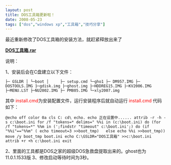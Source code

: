 ```yaml
---
layout: post
title: DOS工具箱更新啦！
date: 2008-05-23
tags: ["dos","windows xp","工具箱","技巧分享"]
---
```


最近重新修改了DOS工具箱的安装方法，就赶紧释放出来了

**[DOS工具箱.rar](http://cid-6abece639ad907b9.skydrive.live.com/self.aspx/public/DOS%e5%b7%a5%e5%85%b7%e7%ae%b1.rar)**

说明：

<!--more-->

1、安装后会在C盘建立以下文件：

`├─ GSLDR
│
└─boot
│     ├─ setup.cmd
└─gho1
       ├─ DM957.IMG
       ├─ DOSTOOLS.IMG
       ├─gdisk.img
       ├─ghost.img
       ├─HDDREG15.IMG
       ├─KV2006.IMG
       ├─MENU.LST
       ├─NU2002.IMG
       ├─ PM805.IMG
       └─xly2007.img
`

其中<span style="color: #ff0000;"> install.cmd</span>为安装配置文件，运行安装程序后就自动运行<span style="color: #ff0000;"> install.cmd</span>
代码如下：

`@echo off
color 0a
cls
C:
cd\
echo.
echo 正在设置中......
attrib -r -h -s c:\boot.ini
for /f "tokens=* delims=" %%i in (c:\boot.ini) do (for /f "tokens=*" %%m in (';findstr "timeout" c:\boot.ini';) do (if "%%i"=="%%m" ( echo timeout=3 >>boot_tmp)   else echo %%i >>boot_tmp))
move /y boot_tmp boot.ini
echo C:\GSLDR="DOS工具箱" >>c:\boot.ini
attrib +r +h c:\boot.ini
exit
`

2、里面的工具都是DOS之家的超级DOS急救盘提取出来的。ghost也为11.0.1.1533版
3、修改启动等待时间为3秒。